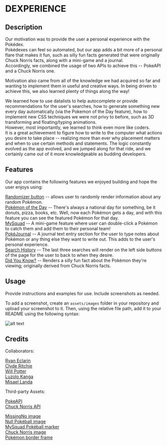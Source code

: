 # DEXPERIENCE

## Description

Our motivation was to provide the user a personal experience with the Pokédex.  
Pokédexes can feel so automated, but our app adds a bit more of a personal flare that makes it fun, such as silly fun facts generated that were originally Chuck Norris facts, along with a mini-game and a journal.  
Accordingly, we combined the usage of two APIs to achieve this -- PokeAPI and a Chuck Norris one.  
  
Motivation also came from all of the knowledge we had acquired so far and wanting to implement them in useful and creative ways. In being driven to achieve this, we also learned plenty of things along the way!  

We learned how to use datalists to help autocomplete or provide recommendations for the user's searches, how to generate something new every day automatically (via the Pokemon of the Day feature), how to implement new CSS techniques we were not privy to before, such as 3D transforming and floating/typing animations.  
However, most importantly, we learned to think even more like coders.  
It is a great achievement to figure how to write to the computer what actions you desire to take place -- realizing more than ever why placement matters and when to use certain methods and statements. The logic constantly evolved as the app evolved, and we jumped along for that ride, and we certainly came out of it more knowledgeable as budding developers.  


## Features

Our app contains the following features we enjoyed building and hope the user enjoys using:  

<ins>Randomizer button</ins> -- allows user to randomly render information about any random Pokémon.  
<ins>Pokémon of the Day</ins> -- There's always a national day for something, be it donuts, pizza, books, etc. Well, now each Pokémon gets a day, and with this feature you can see the featured Pokémon for that day.  
<ins>MySquad</ins> -- A mini-game feature where user can double-click a Pokémon to catch them and add them to their personal team!  
<ins>PokéJournal</ins> -- A journal text entry section for the user to type notes about Pokémon or any thing else they want to write out. This adds to the user's personal experience.  
<ins>Search History</ins> -- The last three searches will render on the left side buttons of the page for the user to back to when they desire.  
<ins>Did You Know?</ins> -- Renders a silly fun fact about the Pokémon they're viewing; originally derived from Chuck Norris facts.  


## Usage

Provide instructions and examples for use. Include screenshots as needed.

To add a screenshot, create an `assets/images` folder in your repository and upload your screenshot to it. Then, using the relative file path, add it to your README using the following syntax:

![alt text](assets/images/screenshot.png)

## Credits

Collaborators:  

[Ryan Eclarin](https://github.com/mintyry)  
[Clyde Ritchie](https://github.com/Clyderitchie)  
[Will Potter](https://github.com/mrwillpotter)  
[Luzolo Kanga](https://github.com/Lkanga585)  
[Misael Landa](https://github.com/misai-L)  

Third-party Assets:  

[PokeAPI](https://pokeapi.co)  
[Chuck Norris API](https://rapidapi.com/matchilling/api/chuck-norris)  

[MissingNo image](https://static.wikia.nocookie.net/fcoc-vs-battles/images/e/e0/MissingNo.1.png/revision/latest?cb=20200404195127)  
[Null Pokéball image](https://i.ebayimg.com/images/g/cccAAOSwVgtgT~Wf/s-l1200.jpg)  
[MySquad Pokéball marker](https://www.dreamstime.com/isolated-vector-ball-sign-pokeball-symbol-popular-pokemon-game-concept-icon-web-icon-popular-app-pokemon-ball-line-icon-game-team-image187435285)  
[Chuck Norris image](https://thumbnails.texastribune.org/KYEV1fajbzd6ke87wdE80JjmlyI=/450x300/https://static.texastribune.org/media/images/chuck-norris1.jpg)  
[Pokémon border frame](https://github.com/luttje/css-pokemon-gameboy/blob/main/src/images/frame-hd.png)
